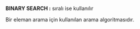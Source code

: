 **BINARY SEARCH :** sıralı ise kullanılır

Bir eleman arama için kullanılan arama algoritmasıdır.
	
